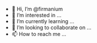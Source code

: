 - 👋 Hi, I’m @firmanium
- 👀 I’m interested in ...
- 🌱 I’m currently learning ...
- 💞️ I’m looking to collaborate on ...
- 📫 How to reach me ...

<!---
firmanium/firmanium is a ✨ special ✨ repository because its `README.md` (this file) appears on your GitHub profile.
You can click the Preview link to take a look at your changes.
--->
